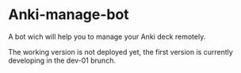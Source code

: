 # Anki-manage-bot
A bot wich will help you to manage your Anki deck remotely.

The working version is not deployed yet, the first version is currently developing in the dev-01 brunch.
